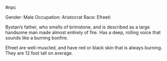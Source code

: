 #npc 

Gender: Male
Occupation: Aristocrat
Race: Efreeti

Bystan’s father, who smells of brimstone, and is described as a large handsome man made almost entirely of fire. Has a deep, rolling voice that sounds like a burning bonfire.

Efreet are well-muscled, and have red or black skin that is always burning. They are 12 foot tall on average.
